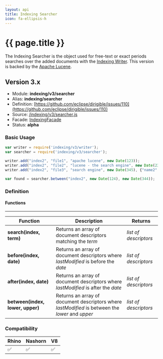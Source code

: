 ```yaml
---
layout: api
title: Indexing Searcher
icon: fa-ellipsis-h
---
```


{{ page.title }}
===

The Indexing Searcher is the object used for free-text or exact periods searches over the added documents with the [Indexing Writer](indexing_writer.html). This version is backed by the [Apache Lucene](http://lucene.apache.org/).

Version 3.x
---


- Module: **indexing/v3/searcher**
- Alias: **indexing/searcher**
- Definition: [https://github.com/eclipse/dirigible/issues/110](https://github.com/eclipse/dirigible/issues/110)
- Source: [/indexing/v3/searcher.js](https://github.com/dirigiblelabs/api-v3-indexing/blob/master/indexing/v3/searcher.js)
- Facade: [IndexingFacade](https://github.com/eclipse/dirigible/blob/master/api/api-facades/api-indexing/src/main/java/org/eclipse/dirigible/api/v3/indexing/IndexingFacade.java)
- Status: **alpha**


### Basic Usage

```javascript
var writer = require('indexing/v3/writer');
var searcher = require('indexing/v3/searcher');

writer.add("index2", "file1", "apache lucene", new Date(123));
writer.add("index2", "file2", "lucene - the search engine", new Date(234), {"name2":"value2"});
writer.add("index2", "file3", "search engine", new Date(345), {"name2":"value2"});

var found = searcher.between("index2", new Date(124), new Date(344));
```

### Definition

#### Functions

---

Function     | Description | Returns
------------ | ----------- | --------
**search(index, term)**   | Returns an array of document descriptors matching the *term* | *list of descriptors*
**before(index, date)**   | Returns an array of document descriptors where *lastModified* is before the *date* | *list of descriptors*
**after(index, date)**   | Returns an array of document descriptors where *lastModified* is after the *date* | *list of descriptors*
**between(index, lower, upper)**   | Returns an array of document descriptors where *lastModified* is between the *lower* and *upper* | *list of descriptors*


### Compatibility

Rhino | Nashorn | V8
----- | ------- | --------
 ✅  | ✅  | ✅
